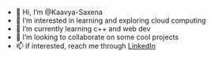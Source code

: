 - 👋 Hi, I’m @Kaavya-Saxena
- 👀 I’m interested in learning and exploring cloud computing
- 🌱 I’m currently learning c++ and web dev
- 💞️ I’m looking to collaborate on some cool projects
- 📫 if interested, reach me through <a href="https://www.linkedin.com/in/kaavya-saxena/">LinkedIn</a>

<!---
Kaavya-Saxena/Kaavya-Saxena is a ✨ special ✨ repository because its `README.md` (this file) appears on your GitHub profile.
You can click the Preview link to take a look at your changes.
--->
